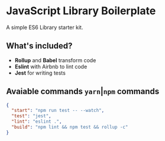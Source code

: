 # JavaScript Library Boilerplate

A simple ES6 Library starter kit.

## What's included?

- **Rollup** and **Babel** transform code
- **Eslint** with Airbnb to lint code
- **Jest** for writing tests

## Avaiable commands `yarn`|`npm` commands

```json
{
  "start": "npm run test -- --watch",
  "test": "jest",
  "lint": "eslint .",
  "build": "npm lint && npm test && rollup -c"
}
```
